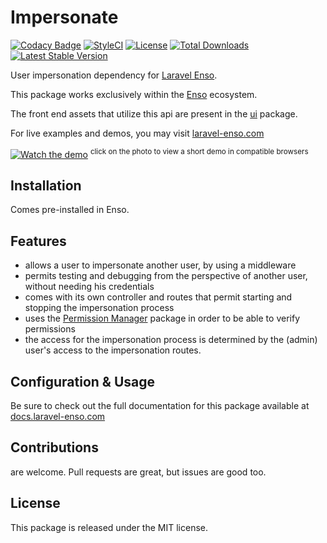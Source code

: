 # Impersonate

[![Codacy Badge](https://api.codacy.com/project/badge/Grade/fdc8f68f71064cd0b811462ef097879d)](https://www.codacy.com/app/laravel-enso/Impersonate?utm_source=github.com&utm_medium=referral&utm_content=laravel-enso/Impersonate&utm_campaign=badger)
[![StyleCI](https://styleci.io/repos/94622194/shield?branch=master)](https://styleci.io/repos/94622194)
[![License](https://poser.pugx.org/laravel-enso/impersonate/license)](https://packagist.org/packages/laravel-enso/impersonate)
[![Total Downloads](https://poser.pugx.org/laravel-enso/impersonate/downloads)](https://packagist.org/packages/laravel-enso/impersonate)
[![Latest Stable Version](https://poser.pugx.org/laravel-enso/impersonate/version)](https://packagist.org/packages/laravel-enso/impersonate)

User impersonation dependency for [Laravel Enso](https://github.com/laravel-enso/Enso).

This package works exclusively within the [Enso](https://github.com/laravel-enso/Enso) ecosystem.

The front end assets that utilize this api are present in the [ui](https://github.com/enso-ui/ui) package.

For live examples and demos, you may visit [laravel-enso.com](https://www.laravel-enso.com)

[![Watch the demo](https://laravel-enso.github.io/impersonate/screenshots/bulma_014_thumb.png)](https://laravel-enso.github.io/impersonate/videos/bulma_how_to_impersonate.webm)
<sup>click on the photo to view a short demo in compatible browsers</sup>

## Installation

Comes pre-installed in Enso.

## Features

- allows a user to impersonate another user, by using a middleware
- permits testing and debugging from the perspective of another user, without needing his credentials
- comes with its own controller and routes that permit starting and stopping the impersonation process
- uses the [Permission Manager](https://github.com/laravel-enso/PermissionManager) package in order to be able to verify permissions
- the access for the impersonation process is determined by the (admin) user's access to the impersonation routes.

## Configuration & Usage

Be sure to check out the full documentation for this package available at [docs.laravel-enso.com](https://docs.laravel-enso.com/backend/impersonate.html)

## Contributions

are welcome. Pull requests are great, but issues are good too.

## License

This package is released under the MIT license.
